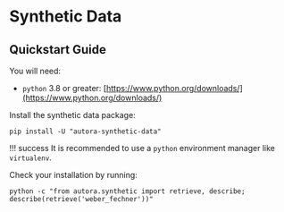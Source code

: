 # Synthetic Data

## Quickstart Guide

You will need:

- `python` 3.8 or greater: [https://www.python.org/downloads/](https://www.python.org/downloads/)

Install the synthetic data package:

```shell
pip install -U "autora-synthetic-data"
```

!!! success
    It is recommended to use a `python` environment manager like `virtualenv`.

Check your installation by running:
```shell
python -c "from autora.synthetic import retrieve, describe; describe(retrieve('weber_fechner'))"
```